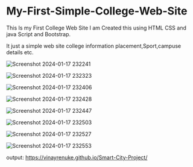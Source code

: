 # My-First-Simple-College-Web-Site

This Is my First College Web Site I am Created this using HTML CSS and java Script and Bootstrap.

It just a simple web site college information placement,Sport,campuse details etc.

![Screenshot 2024-01-17 232241](https://github.com/vinayrenuke/My-First-Simple-College-Web-Site/assets/156569065/a74eeea9-35fb-4b0b-b801-5f291ccde835)

![Screenshot 2024-01-17 232323](https://github.com/vinayrenuke/My-First-Simple-College-Web-Site/assets/156569065/b50b900f-e26b-42e0-ab75-82a8a0b02006)

![Screenshot 2024-01-17 232406](https://github.com/vinayrenuke/My-First-Simple-College-Web-Site/assets/156569065/c5867e01-8a81-4a88-a40a-04e2cd1245ba)

![Screenshot 2024-01-17 232428](https://github.com/vinayrenuke/My-First-Simple-College-Web-Site/assets/156569065/241d5d92-1133-47ad-b55f-7df05665097c)

![Screenshot 2024-01-17 232447](https://github.com/vinayrenuke/My-First-Simple-College-Web-Site/assets/156569065/7ce71c9f-006b-4c06-a463-c90e9373698b)

![Screenshot 2024-01-17 232503](https://github.com/vinayrenuke/My-First-Simple-College-Web-Site/assets/156569065/ed78be0f-f66c-46ca-9d61-e74b869fcbaf)

![Screenshot 2024-01-17 232527](https://github.com/vinayrenuke/My-First-Simple-College-Web-Site/assets/156569065/5c296de2-4d18-406b-88da-95893647a810)

![Screenshot 2024-01-17 232553](https://github.com/vinayrenuke/My-First-Simple-College-Web-Site/assets/156569065/5b7446db-d1dd-4aed-8588-dc11c89e129d)

output: https://vinayrenuke.github.io/Smart-City-Project/
